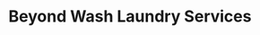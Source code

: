 ---
title: "Beyond Wash Laundry Services"
url: /marikina/beyond-wash-laundry-services/
shop: Wäscherei
---